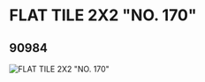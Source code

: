 # FLAT TILE 2X2 "NO. 170"
## 90984
![FLAT TILE 2X2 "NO. 170"](https://lc-www-live-s.legocdn.com/media/bricks/5/2/4586043.jpg)